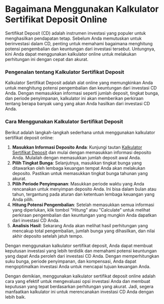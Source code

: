 Bagaimana Menggunakan Kalkulator Sertifikat Deposit Online
==========================================================

Sertifikat Deposit (CD) adalah instrumen investasi yang populer untuk menghasilkan pendapatan tetap. Sebelum Anda memutuskan untuk berinvestasi dalam CD, penting untuk memahami bagaimana menghitung potensi pengembalian dan keuntungan dari investasi tersebut. Untungnya, kini Anda dapat menggunakan kalkulator online untuk melakukan perhitungan ini dengan cepat dan akurat.

### Pengenalan tentang Kalkulator Sertifikat Deposit

Kalkulator Sertifikat Deposit adalah alat online yang memungkinkan Anda untuk menghitung potensi pengembalian dan keuntungan dari investasi CD Anda. Dengan memasukkan informasi seperti jumlah deposit, tingkat bunga, dan periode penyimpanan, kalkulator ini akan memberikan perkiraan tentang berapa banyak uang yang akan Anda hasilkan dari investasi CD Anda.

### Cara Menggunakan Kalkulator Sertifikat Deposit

Berikut adalah langkah-langkah sederhana untuk menggunakan kalkulator sertifikat deposit online:

1. **Masukkan Informasi Deposito Anda**: Kunjungi tautan [Kalkulator Sertifikat Deposit](https://www.onlinecalculatorsfree.com/id/financial/certificate-deposit-calculator.html) dan mulai dengan memasukkan informasi deposito Anda. Mulailah dengan memasukkan jumlah deposit awal Anda.
2. **Pilih Tingkat Bunga**: Selanjutnya, masukkan tingkat bunga yang ditawarkan oleh lembaga keuangan tempat Anda akan melakukan deposito. Pastikan untuk memasukkan tingkat bunga tahunan yang akurat.
3. **Pilih Periode Penyimpanan**: Masukkan periode waktu yang Anda rencanakan untuk menyimpan deposito Anda. Ini bisa dalam bulan atau tahun, tergantung pada aturan dan ketentuan lembaga keuangan yang Anda pilih.
4. **Hitung Potensi Pengembalian**: Setelah memasukkan semua informasi yang diperlukan, klik tombol "Hitung" atau "Calculate" untuk melihat perkiraan pengembalian dan keuntungan yang mungkin Anda dapatkan dari investasi CD Anda.
5. **Analisis Hasil**: Sekarang Anda akan melihat hasil perhitungan yang mencakup total pengembalian, jumlah bunga yang dihasilkan, dan nilai akhir deposito setelah jatuh tempo.

Dengan menggunakan kalkulator sertifikat deposit, Anda dapat membuat keputusan investasi yang lebih terdidik dan memahami potensi keuntungan yang dapat Anda peroleh dari investasi CD Anda. Dengan memperhitungkan suku bunga, periode penyimpanan, dan kompensasi, Anda dapat mengoptimalkan investasi Anda untuk mencapai tujuan keuangan Anda.

Dengan demikian, menggunakan kalkulator sertifikat deposit online adalah cara yang efektif untuk mengevaluasi opsi investasi Anda dan membuat keputusan yang tepat berdasarkan perhitungan yang akurat. Jadi, segera manfaatkan kalkulator ini untuk merencanakan investasi CD Anda dengan lebih baik.